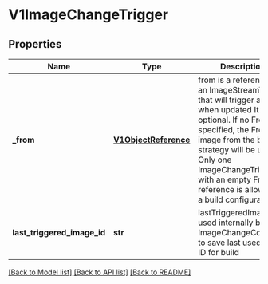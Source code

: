 # V1ImageChangeTrigger

## Properties
Name | Type | Description | Notes
------------ | ------------- | ------------- | -------------
**_from** | [**V1ObjectReference**](V1ObjectReference.md) | from is a reference to an ImageStreamTag that will trigger a build when updated It is optional. If no From is specified, the From image from the build strategy will be used. Only one ImageChangeTrigger with an empty From reference is allowed in a build configuration. | [optional] 
**last_triggered_image_id** | **str** | lastTriggeredImageID is used internally by the ImageChangeController to save last used image ID for build | [optional] 

[[Back to Model list]](../README.md#documentation-for-models) [[Back to API list]](../README.md#documentation-for-api-endpoints) [[Back to README]](../README.md)


